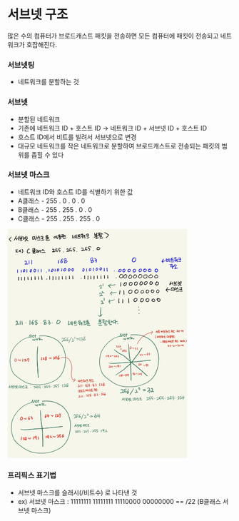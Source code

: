 # 서브넷 구조

많은 수의 컴퓨터가 브로드캐스트 패킷을 전송하면 모든 컴퓨터에 패킷이 전송되고 네트워크가 호잡해진다.

### 서브넷팅

- 네트워크를 분할하는 것

### 서브넷

- 분할된 네트워크
- 기존에 네트워크 ID + 호스트 ID → 네트워크 ID + 서브넷 ID + 호스트 ID
- 호스트 ID에서 비트를 빌려서 서브넷으로 변경
- 대규모 네트워크를 작은 네트워크로 분할하여 브로드캐스트로 전송되는 패킷의 범위를 좁힐 수 있다

### 서브넷 마스크

- 네트워크 ID와 호스트 ID를 식별하기 위한 값
- A클래스 - 255 . 0 . 0 . 0
- B클래스 - 255 . 255 . 0 . 0
- C클래스 - 255 . 255 . 255 . 0

<img src="img/서브넷마스크.png" width="80%" height="80%">

### 프리픽스 표기법

- 서브넷 마스크를 슬래시(/비트수) 로 나타낸 것
- ex) 서브넷 마스크 : 11111111 11111111 11110000 00000000 == /22 (B클래스 서브넷 마스크)
